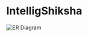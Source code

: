 # IntelligShiksha
![ER Diagram](https://github.com/user-attachments/assets/a59abc1b-5380-4862-a3a7-6d5c777f62d3)
